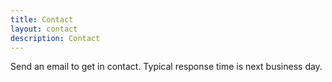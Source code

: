 ```yaml
---
title: Contact
layout: contact
description: Contact
---
```


Send an email to get in contact. Typical response time is next business day.
